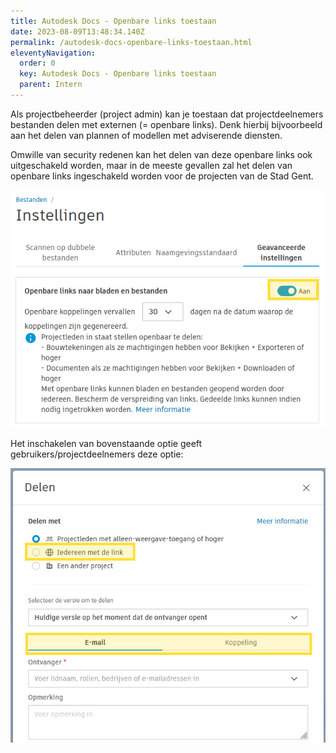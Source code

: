 ```yaml
---
title: Autodesk Docs - Openbare links toestaan
date: 2023-08-09T13:48:34.140Z
permalink: /autodesk-docs-openbare-links-toestaan.html
eleventyNavigation:
  order: 0
  key: Autodesk Docs - Openbare links toestaan
  parent: Intern
---
```

Als projectbeheerder (project admin) kan je toestaan dat projectdeelnemers bestanden delen met externen (= openbare links).  Denk hierbij bijvoorbeeld aan het delen van plannen of modellen met adviserende diensten.

Omwille van security redenen kan het delen van deze openbare links ook uitgeschakeld worden, maar in de meeste gevallen zal het delen van openbare links ingeschakeld worden voor de projecten van de Stad Gent.

![](/content/images/documenten-delen-openbaar.png)

Het inschakelen van bovenstaande optie geeft gebruikers/projectdeelnemers deze optie:

![](/content/images/documenten-delen-openbaar-popout.png)